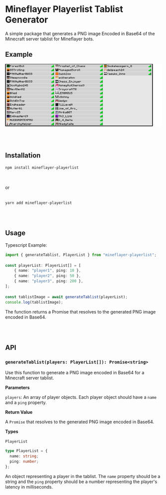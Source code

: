 # Mineflayer Playerlist Tablist Generator

A simple package that generates a PNG image Encoded in Base64 of the Minecraft server tablist for Mineflayer bots.

## Example
![Example Tablist](./assets/exampletab.png)


<br>
<br>

## Installation

``` npm install mineflayer-playerlist ```

<br>
<br>
or 
<br>
<br>

``` yarn add mineflayer-playerlist ```

<br>
<br>

## Usage

Typescript Example:
```ts
import { generateTablist, PlayerList } from "mineflayer-playerlist";

const playerList: PlayerList[] = [
    { name: "player1", ping: 10 },
    { name: "player2", ping: 50 },
    { name: "player3", ping: 200 },
];

const tablistImage = await generateTablist(playerList);
console.log(tablistImage);
```
The function returns a Promise that resolves to the generated PNG image encoded in Base64.

<br>
<br>

## API

### `generateTablist(players: PlayerList[]): Promise<string>`

Use this function to generate a PNG image encoded in Base64 for a Minecraft server tablist.

**Parameters**

`players`: An array of player objects. Each player object should have a `name` and a `ping` property.

**Return Value**

A `Promise` that resolves to the generated PNG image encoded in Base64.

**Types**

`PlayerList`

```ts
type PlayerList = {
  name: string;
  ping: number;
};
```

An object representing a player in the tablist. The `name` property should be a string and the `ping` property should be a number representing the player's latency in milliseconds.

